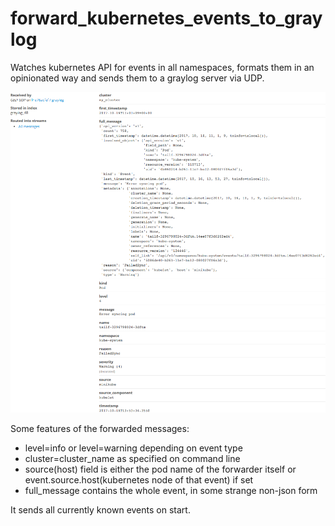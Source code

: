 # forward_kubernetes_events_to_graylog
Watches kubernetes API for events in all namespaces, formats them in an opinionated way and sends them to a graylog server via UDP.

![screenshot](screenshot.png)

Some features of the forwarded messages:
 - level=info or level=warning depending on event type
 - cluster=cluster_name as specified on command line
 - source(host) field is either the pod name of the forwarder itself or event.source.host(kubernetes node of that event) if set
 - full_message contains the whole event, in some strange non-json form
 
It sends all currently known events on start.

